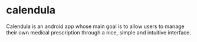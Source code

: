 calendula
=========

Calendula is an android app whose main goal is to allow users to manage their own medical prescription through a nice, simple and intuitive interface.
